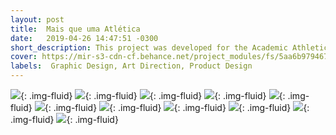 ```yaml
---
layout: post
title:  Mais que uma Atlética
date:   2019-04-26 14:47:51 -0300
short_description: This project was developed for the Academic Athletic Association of Applied Social Sciences Unicentro Guarapuava, for the Econo 2019 event.
cover: https://mir-s3-cdn-cf.behance.net/project_modules/fs/5aa6b979467533.5cc3a02ee4964.png
labels:  Graphic Design, Art Direction, Product Design
---
```


![](https://mir-s3-cdn-cf.behance.net/project_modules/fs/5aa6b979467533.5cc3a02ee4964.png){: .img-fluid}
![](https://mir-s3-cdn-cf.behance.net/project_modules/fs/10adae79467533.5cc3a02ee3f4f.png){: .img-fluid}
![](https://mir-s3-cdn-cf.behance.net/project_modules/fs/23223379467533.5cc3a02ee4486.png){: .img-fluid}
![](https://mir-s3-cdn-cf.behance.net/project_modules/fs/11834779467533.5cc3a02ee5223.png){: .img-fluid}
![](https://mir-s3-cdn-cf.behance.net/project_modules/fs/0052da79467533.5cc3a02ee578e.png){: .img-fluid}
![](https://mir-s3-cdn-cf.behance.net/project_modules/fs/c33acb79467533.5cc3a02ee59c0.png){: .img-fluid}
![](https://mir-s3-cdn-cf.behance.net/project_modules/fs/0d947079467533.5cc3a02ee5049.png){: .img-fluid}
![](https://mir-s3-cdn-cf.behance.net/project_modules/fs/6e57e479467533.5cc3a02ee4b6c.png){: .img-fluid}
![](https://mir-s3-cdn-cf.behance.net/project_modules/fs/f9191279467533.5cc3a02ee60a7.png){: .img-fluid}
![](https://mir-s3-cdn-cf.behance.net/project_modules/fs/b7c2fe79467533.5cc3a02ee5529.png){: .img-fluid}
![](https://mir-s3-cdn-cf.behance.net/project_modules/fs/cf81ef79467533.5cc3a02ee5bbe.png){: .img-fluid}




